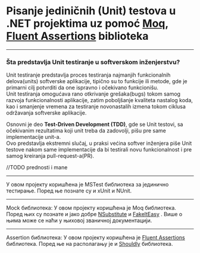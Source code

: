 # Pisanje jediničnih (Unit) testova u .NET projektima uz pomoć [Moq](https://github.com/devlooped/moq), [Fluent Assertions](https://fluentassertions.com/) biblioteka

---
### Šta predstavlja Unit testiranje u softverskom inženjerstvu?
Unit testiranje predstavlja proces testiranja najmanjih funkcionalnih delova(units) softverske aplikacije, tipično su to funkcije ili metode, gde je primarni cilj potvrditi da one ispravno i očekivano funkcionišu. <br>
Unit testiranja omogućava rano otkrivanje grešaka(bugs) tokom samog razvoja funkcionalnosti aplikacije, zatim poboljšanje kvaliteta nastalog koda, kao i smanjenje vremena za testiranje novonastalih izmena tokom ciklusa održavanja softverske aplikacije. <br>

Osnovni je deo **Test-Driven Development (TDD)**, gde se Unit testovi, sa očekivanim rezultatima koji unit treba da zadovolji, pišu pre same implementacije unit-a.<br> Ovo predstavlja ekstremni slučaj, u praksi većina softver inženjera piše Unit testove nakom same implementacije da bi testirali novu funkcionalnost i pre samog kreiranja pull-request-a(PR).

//TODO prednosti i mane

---
У овом пројекту коришћена је MSTest библиотека за јединично тестирање. Поред ње познате су и xUnit и NUnit.

---
Mock библиотека: У овом пројекту коришћена је Moq библиотека.
Поред њих су познате и јако добре [NSubstitute](https://nsubstitute.github.io/) и [FakeItEasy](https://fakeiteasy.github.io/) .
Више о њима може се наћи у њиховој званичној документацији. 

---
Assertion библиотека: У овом пројекту коришћена је [Fluent Assertions](https://fluentassertions.com/) библиотека. 
Поред ње на располагању је и [Shouldly](https://docs.shouldly.org/) библиотека.